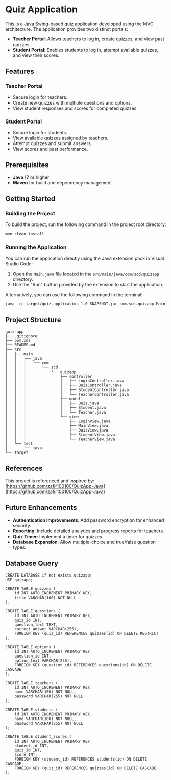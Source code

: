 # Quiz Application

This is a Java Swing-based quiz application developed using the MVC architecture. The application provides two distinct portals:

- **Teacher Portal**: Allows teachers to log in, create quizzes, and view past quizzes.
- **Student Portal**: Enables students to log in, attempt available quizzes, and view their scores.

## Features

### Teacher Portal

- Secure login for teachers.
- Create new quizzes with multiple questions and options.
- View student responses and scores for completed quizzes.

### Student Portal

- Secure login for students.
- View available quizzes assigned by teachers.
- Attempt quizzes and submit answers.
- View scores and past performance.

## Prerequisites

- **Java 17** or higher
- **Maven** for build and dependency management

## Getting Started

### Building the Project

To build the project, run the following command in the project root directory:

```sh
mvn clean install
```

### Running the Application

You can run the application directly using the Java extension pack in Visual Studio Code:

1. Open the `Main.java` file located in the `src/main/java/com/scd/quizapp` directory.
2. Use the "Run" button provided by the extension to start the application.

Alternatively, you can use the following command in the terminal:

```sh
java -cp target/quiz-application-1.0-SNAPSHOT.jar com.scd.quizapp.Main
```

## Project Structure

```
quiz-app
├── .gitignore
├── pom.xml
├── README.md
├── src
│   ├── main
│   │   ├── java
│   │   │   └── com
│   │   │       └── scd
│   │   │           └── quizapp
│   │   │               ├── controller
│   │   │               │   ├── LoginController.java
│   │   │               │   ├── QuizController.java
│   │   │               │   ├── StudentController.java
│   │   │               │   └── TeacherController.java
│   │   │               ├── model
│   │   │               │   ├── Quiz.java
│   │   │               │   ├── Student.java
│   │   │               │   └── Teacher.java
│   │   │               └── view
│   │   │                   ├── LoginView.java
│   │   │                   ├── MainView.java
│   │   │                   ├── QuizView.java
│   │   │                   ├── StudentView.java
│   │   │                   └── TeacherView.java
│   └── test
│       └── java
└── target
```

## References

This project is referenced and inspired by:
[https://github.com/zafir100100/QuizApp-Java](https://github.com/zafir100100/QuizApp-Java)

## Future Enhancements

- **Authentication Improvements**: Add password encryption for enhanced security.
- **Reporting**: Include detailed analytics and progress reports for teachers.
- **Quiz Timer**: Implement a timer for quizzes.
- **Database Expansion**: Allow multiple-choice and true/false question types.

## Database Query

```
CREATE DATABASE if not exists quizapp;
USE quizapp;

CREATE TABLE quizzes (
    id INT AUTO_INCREMENT PRIMARY KEY,
    title VARCHAR(100) NOT NULL
);

CREATE TABLE questions (
    id INT AUTO_INCREMENT PRIMARY KEY,
    quiz_id INT,
    question_text TEXT,
    correct_answer VARCHAR(255),
    FOREIGN KEY (quiz_id) REFERENCES quizzes(id) ON DELETE RESTRICT
);

CREATE TABLE options (
    id INT AUTO_INCREMENT PRIMARY KEY,
    question_id INT,
    option_text VARCHAR(255),
    FOREIGN KEY (question_id) REFERENCES questions(id) ON DELETE CASCADE
);

CREATE TABLE teachers (
    id INT AUTO_INCREMENT PRIMARY KEY,
    name VARCHAR(100) NOT NULL,
    password VARCHAR(255) NOT NULL
);

CREATE TABLE students (
    id INT AUTO_INCREMENT PRIMARY KEY,
    name VARCHAR(100) NOT NULL,
    password VARCHAR(255) NOT NULL
);

CREATE TABLE student_scores (
    id INT AUTO_INCREMENT PRIMARY KEY,
    student_id INT,
    quiz_id INT,
    score INT,
    FOREIGN KEY (student_id) REFERENCES students(id) ON DELETE CASCADE,
    FOREIGN KEY (quiz_id) REFERENCES quizzes(id) ON DELETE CASCADE
);
```
